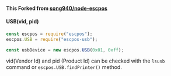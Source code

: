 #### This Forked from [song940/node-escpos](https://github.com/song940/node-escpos)

#### USB(vid, pid)

```javascript
const escpos = require("escpos");
escpos.USB = require("escpos-usb");

const usbDevice = new escpos.USB(0x01, 0xff);
```

vid(Vendor Id) and pid (Product Id) can be checked with the `lsusb` command or `escpos.USB.findPrinter()` method.
